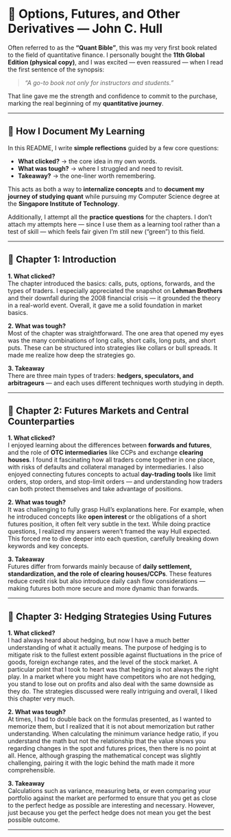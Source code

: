 # 📘 Options, Futures, and Other Derivatives — John C. Hull  

Often referred to as the **“Quant Bible”**, this was my very first book related to the field of quantitative finance. I personally bought the **11th Global Edition (physical copy)**, and I was excited — even reassured — when I read the first sentence of the synopsis:  

> *“A go-to book not only for instructors and students.”*  

That line gave me the strength and confidence to commit to the purchase, marking the real beginning of my **quantitative journey**.  

---

## 📝 How I Document My Learning  

In this README, I write **simple reflections** guided by a few core questions:  

- **What clicked?** → the core idea in my own words.  
- **What was tough?** → where I struggled and need to revisit.  
- **Takeaway?** → the one-liner worth remembering.  

This acts as both a way to **internalize concepts** and to **document my journey of studying quant** while pursuing my Computer Science degree at the **Singapore Institute of Technology**.  

Additionally, I attempt all the **practice questions** for the chapters. I don’t attach my attempts here — since I use them as a learning tool rather than a test of skill — which feels fair given I’m still new (“green”) to this field.  

---

## 📖 Chapter 1: Introduction  

**1. What clicked?**  
The chapter introduced the basics: calls, puts, options, forwards, and the types of traders. I especially appreciated the snapshot on **Lehman Brothers** and their downfall during the 2008 financial crisis — it grounded the theory in a real-world event. Overall, it gave me a solid foundation in market basics.  

**2. What was tough?**  
Most of the chapter was straightforward. The one area that opened my eyes was the many combinations of long calls, short calls, long puts, and short puts. These can be structured into strategies like collars or bull spreads. It made me realize how deep the strategies go.  

**3. Takeaway**  
There are three main types of traders: **hedgers, speculators, and arbitrageurs** — and each uses different techniques worth studying in depth.  

---

## 📖 Chapter 2: Futures Markets and Central Counterparties  

**1. What clicked?**  
I enjoyed learning about the differences between **forwards and futures**, and the role of **OTC intermediaries** like CCPs and exchange **clearing houses**. I found it fascinating how all traders come together in one place, with risks of defaults and collateral managed by intermediaries. I also enjoyed connecting futures concepts to actual **day-trading tools** like limit orders, stop orders, and stop-limit orders — and understanding how traders can both protect themselves and take advantage of positions.  

**2. What was tough?**  
It was challenging to fully grasp Hull’s explanations here. For example, when he introduced concepts like **open interest** or the obligations of a short futures position, it often felt very subtle in the text. While doing practice questions, I realized my answers weren’t framed the way Hull expected. This forced me to dive deeper into each question, carefully breaking down keywords and key concepts.  

**3. Takeaway**  
Futures differ from forwards mainly because of **daily settlement, standardization, and the role of clearing houses/CCPs**. These features reduce credit risk but also introduce daily cash flow considerations — making futures both more secure and more dynamic than forwards.  

---

## 📖 Chapter 3: Hedging Strategies Using Futures

**1. What clicked?**  
I had always heard about hedging, but now I have a much better understanding of what it actually means. The purpose of hedging is to mitigate risk to the fullest extent possible against fluctuations in the price of goods, foreign exchange rates, and the level of the stock market. A particular point that I took to heart was that hedging is not always the right play. In a market where you might have competitors who are not hedging, you stand to lose out on profits and also deal with the same downside as they do. The strategies discussed were really intriguing and overall, I liked this chapter very much. 

**2. What was tough?**  
At times, I had to double back on the formulas presented, as I wanted to memorize them, but I realized that it is not about memorization but rather understanding. When calculating the minimum variance hedge ratio, if you understand the math but not the relationship that the value shows you regarding changes in the spot and futures prices, then there is no point at all. Hence, although grasping the mathematical concept was slightly challenging, pairing it with the logic behind the math made it more comprehensible.

**3. Takeaway**  
Calculations such as variance, measuring beta, or even comparing your portfolio against the market are performed to ensure that you get as close to the perfect hedge as possible are interesting and necessary. However, just because you get the perfect hedge does not mean you get the best possible outcome.

---
